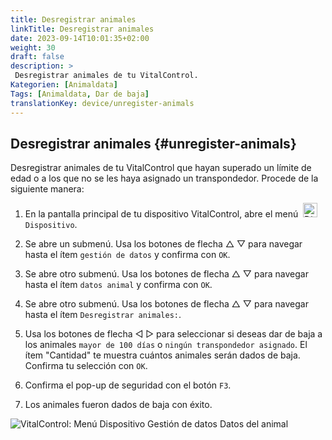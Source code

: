 ```yaml
---
title: Desregistrar animales
linkTitle: Desregistrar animales
date: 2023-09-14T10:01:35+02:00
weight: 30
draft: false
description: >
 Desregistrar animales de tu VitalControl.
Kategorien: [Animaldata]
Tags: [Animaldata, Dar de baja]
translationKey: device/unregister-animals
---
```

## Desregistrar animales {#unregister-animals}

Desregistrar animales de tu VitalControl que hayan superado un límite de edad o a los que no se les haya asignado un transpondedor. Procede de la siguiente manera:

1. En la pantalla principal de tu dispositivo VitalControl, abre el menú &nbsp;<img src="/icons/device.svg" width="23" align="bottom" alt="Dispositivo" /> `Dispositivo`.

2. Se abre un submenú. Usa los botones de flecha △ ▽ para navegar hasta el ítem `gestión de datos` y confirma con `OK`.

3. Se abre otro submenú. Usa los botones de flecha △ ▽ para navegar hasta el ítem `datos animal` y confirma con `OK`.

4. Se abre otro submenú. Usa los botones de flecha △ ▽ para navegar hasta el ítem `Desregistrar animales:`.

5. Usa los botones de flecha ◁ ▷ para seleccionar si deseas dar de baja a los animales `mayor de 100 días` o `ningún transpondedor asignado`. El ítem "Cantidad" te muestra cuántos animales serán dados de baja. Confirma tu selección con `OK`.

6. Confirma el pop-up de seguridad con el botón `F3`.

7. Los animales fueron dados de baja con éxito.

![VitalControl: Menú Dispositivo Gestión de datos Datos del animal](../images/unregister.png "Dar de baja")
